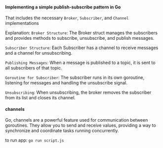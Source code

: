 #### Implementing a simple publish-subscribe pattern in Go


 That includes the necessary `Broker`, `Subscriber`, and `Channel` implementations

Explanation:
`Broker Structure`: The Broker struct manages the subscribers and provides methods to subscribe, unsubscribe, and publish messages.

`Subscriber Structure`: Each Subscriber has a channel to receive messages and a channel for unsubscribing.

`Publishing Messages`: When a message is published to a topic, it is sent to all subscribers of that topic.

`Goroutine for Subscriber`: The subscriber runs in its own goroutine, listening for messages and handling the unsubscribe signal.

`Unsubscribing`: When unsubscribing, the broker removes the subscriber from its list and closes its channel.

#### channels
Go, channels are a powerful feature used for communication between goroutines. 
They allow you to send and receive values, providing a way to synchronize and coordinate tasks running concurrently.
 

to run app:
``` go run script.js ```


